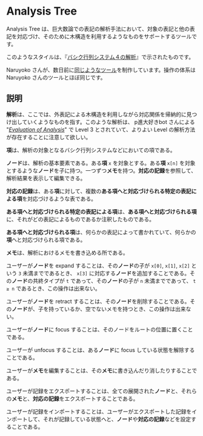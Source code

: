 # Analysis Tree

Analysis Tree は、巨大数論での表記の解析手法において、対象の表記と他の表記を対応づけ、そのために木構造を利用するようなものをサポートするツールです。

このようなスタイルは、『[バシク行列システム４の解析](https://googology.wikia.org/ja/wiki/%E3%83%A6%E3%83%BC%E3%82%B6%E3%83%BC%E3%83%96%E3%83%AD%E3%82%B0:Hexirp/(2020-10-07)_%E3%83%90%E3%82%B7%E3%82%AF%E8%A1%8C%E5%88%97%E3%82%B7%E3%82%B9%E3%83%86%E3%83%A0_4_%E3%81%AE%E8%A7%A3%E6%9E%90)』で示されたものです。

Naruyoko さんが、数日前に[同じようなツール](https://github.com/Naruyoko/yaBMS/blob/41f9fde0e53e455e57c5c60abf30ca119c78f3d2/js/tree.html)を制作しています。操作の体系は Naruyoko さんのツールとほぼ同じです。

## 説明

**解析**は、ここでは、外表記による木構造を利用しながら対応関係を帰納的に見つけ出していくようなものを指す。このような解析は、 p進大好きbot さんによる "*[Evaluation of Analysis](https://googology.wikia.org/wiki/User_blog:P%E9%80%B2%E5%A4%A7%E5%A5%BD%E3%81%8Dbot/Evaluation_of_Analysis)*" で Level 3 とされていて、よりよい Level の解析方法が存在することに注意して欲しい。

**項**は、解析の対象となるバシク行列システムなどにおいての項である。

**ノード**は、解析の基本要素である。ある**項** `x` を対象とする。ある**項** `x[n]` を対象とするような**ノード**を子に持つ。一つずつ**メモ**を持つ。**対応の記録**を参照して、解析結果を表示して編集できる。

**対応の記録**は、ある**項**に対して、複数の**ある項へと対応づけられる特定の表記による項**を対応づけるような表である。

**ある項へと対応づけられる特定の表記による項**は、**ある項へと対応づけられる項**に、それがどの表記によるものであるか注釈したものである。

**ある項へと対応づけられる項**は、何らかの表記によって書かれていて、何らかの**項**へと対応づけられる項である。

**メモ**は、解析におけるメモを書き込める所である。

ユーザーが**ノード**を expand することは、その**ノード**の子が `x[0]`, `x[1]`, `x[2]` という `3` 未満までであるとき、 `x[3]` に対応する**ノード**を追加することである。その**ノード**の共終タイプが `t` であって、その**ノード**の子が `n` 未満までであって、 `t ≥ n` であるとき、この操作は出来ない。

ユーザーが**ノード**を retract することは、その**ノード**を削除することである。その**ノード**が、子を持っているか、空でないメモを持つとき、この操作は出来ない。

ユーザーが**ノード**に focus することは、そのノードをルートの位置に置くことである。

ユーザーが unfocus することは、ある**ノード**に focus している状態を解除することである。

ユーザーが**メモ**を編集することは、その**メモ**に書き込んだり消したりすることである。

ユーザーが記録をエクスポートすることは、全ての展開された**ノード**と、それらの**メモ**と、**対応の記録**をエクスポートすることである。

ユーザーが記録をインポートすることは、ユーザーがエクスポートした記録をインポートして、それが記録している状態へと、**ノード**や**対応の記録**などを設定することである。
